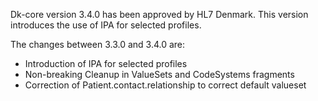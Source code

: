 Dk-core version 3.4.0 has been approved by HL7 Denmark. This version introduces the use of IPA for selected profiles.

The changes between 3.3.0 and 3.4.0 are: 
* Introduction of IPA for selected profiles
* Non-breaking Cleanup in ValueSets and CodeSystems fragments
* Correction of Patient.contact.relationship to correct default valueset
